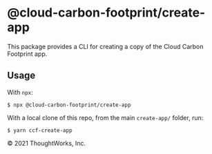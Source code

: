# @cloud-carbon-footprint/create-app

This package provides a CLI for creating a copy of the Cloud Carbon Footprint app.

## Usage

With `npx`:

```
$ npx @cloud-carbon-footprint/create-app
```

With a local clone of this repo, from the main `create-app/` folder, run:

```
$ yarn ccf-create-app
```

© 2021 ThoughtWorks, Inc.

